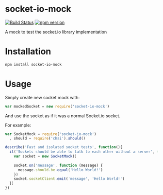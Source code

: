 # socket-io-mock
[![Build Status](https://travis-ci.org/glemmaPaul/socket-io-mock.svg?branch=master)](https://travis-ci.org/glemmaPaul/socket-io-mock)
[![npm version](https://badge.fury.io/js/socket-io-mock.svg)](http://badge.fury.io/js/socket-io-mock)


A mock to test the socket.io library implementation

# Installation 
```bash
npm install socket-io-mock
```

# Usage
Simply create new socket mock with:
```js
var mockedSocket = new require('socket-io-mock')
```
And use the socket as if it was a normal Socket.io socket. 

For example:

```js
var SocketMock = require('socket-io-mock')
  , should = require('chai').should()

describe('Fast and isolated socket tests', function(){
  it('Sockets should be able to talk to each other without a server', function(done) {
    var socket = new SocketMock()
    
    socket.on('message', function (message) {
      message.should.be.equal('Hello World!')
    })
    socket.socketClient.emit('message', 'Hello World!')
  })
})
```
